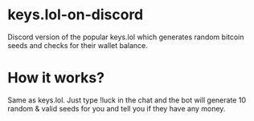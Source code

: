# keys.lol-on-discord
Discord version of the popular keys.lol which generates random bitcoin seeds and checks for their wallet balance.

# How it works?
Same as keys.lol. Just type !luck in the chat and the bot will generate 10 random & valid seeds for you and tell you if they have any money.
